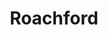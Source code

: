 ---
title: "Roachford"
summary: "British funk-rock-soul band Formed by Andrew Roachford in 1987. Line up comprised: , , and . By 1988 they were touring with and and soon signed a 7-album recording contract with . **CAUTION! IMPORTANT INFO!** Andrew Roachford is often credited as \"Roachford\" alone. In these cases, the credit have to be displayed under the name as a name variation."
image: "roachford.jpg"
---